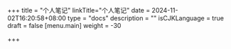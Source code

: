 +++
title = "个人笔记"
linkTitle="个人笔记"
date = 2024-11-02T16:20:58+08:00
type = "docs"
description = ""
isCJKLanguage = true
draft = false
[menu.main]
    weight = -30

+++

